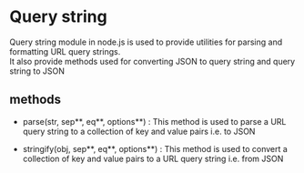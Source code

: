 # Query string

Query string module in node.js is used to provide utilities for parsing and formatting URL query strings.  
It also provide methods used for converting JSON to query string and query string to JSON  


## methods
- parse(str, sep**, eq**, options**) : This method is used to parse a URL query string to a collection of key and value pairs i.e. to JSON  

- stringify(obj, sep**, eq**, options**) : This method is used to convert a collection of key and value pairs to a URL query string i.e. from JSON

